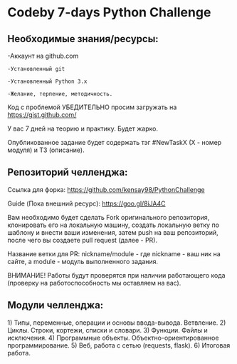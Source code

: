 <h1>Codeby 7-days Python Challenge</h1>

<h2>Необходимые знания/ресурсы:</h2>
	-Аккаунт на github.com

	-Установленный git

	-Установленный Python 3.x
	
	-Желание, терпение, методичность.

Код с проблемой УБЕДИТЕЛЬНО просим загружать на https://gist.github.com/


У вас 7 дней на теорию и практику. Будет жарко.

Опубликованное задание будет содержать тэг #NewTaskX (X - номер модуля) и ТЗ (описание).

<h2>Репозиторий челленджа:</h2>

Ссылка для форка: https://github.com/kensay98/PythonChallenge

Guide (Пока внешний ресурс): https://goo.gl/8iJA4C


Вам необходимо будет сделать Fork оригинального репозитория, клонировать его на локальную машину, создать локальную ветку по шаблону и внести ваши изменения, затем push на ваш репозиторий, после чего вы создаете pull request (далее - PR).

Название ветки для PR: nickname/module - где nickname - ваш ник на сайте, а module - модуль выполненного задания.

ВНИМАНИЕ! Работы будут проверятся при наличии работающего кода (проверку на работоспособность мы оставляем на вас).

<h2>Модули челленджа:</h2>
	1) Типы, переменные, операции и основы ввода-вывода. Ветвление.
	2) Циклы. Строки, кортежи, cписки и словари.
	3) Функции. Файлы и исключения.
	4) Программные объекты. Объектно-ориентированное программирование.
	5) Веб, работа с сетью (requests, flask).
	6) Итоговая работа.